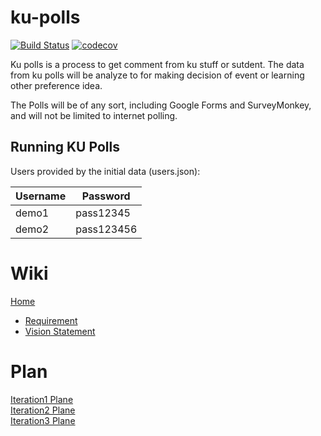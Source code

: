 # ku-polls
[![Build Status](https://app.travis-ci.com/TaninDean/ku-polls.svg?branch=iteration2)](https://app.travis-ci.com/TaninDean/ku-polls)
[![codecov](https://codecov.io/gh/TaninDean/ku-polls/branch/main/graph/badge.svg?token=4JD0USTMF1)](https://codecov.io/gh/TaninDean/ku-polls)

Ku polls is a process to get comment from ku stuff or sutdent. The data from ku polls will be analyze to for making decision of event
or learning other preference idea.

The Polls will be of any sort, including Google Forms and SurveyMonkey, and will not be limited to internet polling.
## Running KU Polls

Users provided by the initial data (users.json):

| Username  | Password    |
|-----------|-------------|
| demo1     | pass12345    |
| demo2     | pass123456    |

# Wiki

[Home](../../wiki/Home)
 * [Requirement](../../wiki/Requirements)
 * [Vision Statement](../../wiki/Vision-Statement)

# Plan
[Iteration1 Plane](../../wiki/Iteration-1-Plan)    
[Iteration2 Plane](../../wiki/Iteration-2-Plan)    
[Iteration3 Plane](../../wiki/Iteration-3-Plan)
